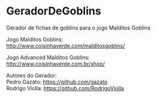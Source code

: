 # GeradorDeGoblins

Gerador de fichas de goblins para o jogo Malditos Goblins

Jogo Malditos Goblins:<br>
  http://www.coisinhaverde.com/malditosgoblins/

Jogo Advanced Malditos Goblins:<br>
  http://www.coisinhaverde.com.br/shop/
  
Autores do Gerador:<br>
  Pedro Gazato: https://github.com/gazato<br>
  Rodrigo Violla: https://github.com/RodrigoViolla
